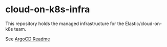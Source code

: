 # cloud-on-k8s-infra

This repository holds the managed infrastructure for the Elastic/cloud-on-k8s team.

See [ArgoCD Readme](./charts/argocd/README.md)